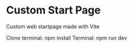# Custom Start Page

Custom web startpage made with Vite

Clone
terminal: npm install
Terminal: npm run dev
